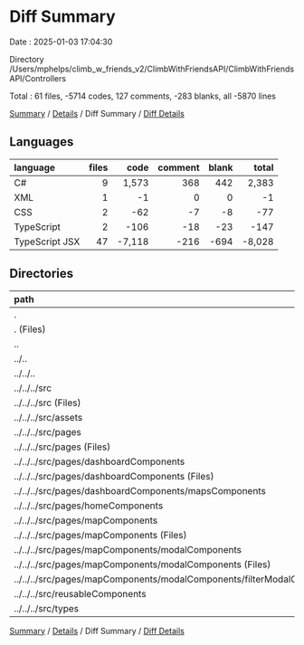 # Diff Summary

Date : 2025-01-03 17:04:30

Directory /Users/mphelps/climb_w_friends_v2/ClimbWithFriendsAPI/ClimbWithFriendsAPI/Controllers

Total : 61 files, -5714 codes, 127 comments, -283 blanks, all -5870 lines

[Summary](results.md) / [Details](details.md) / Diff Summary / [Diff Details](diff-details.md)

## Languages

| language       | files |   code | comment | blank |  total |
| :------------- | ----: | -----: | ------: | ----: | -----: |
| C#             |     9 |  1,573 |     368 |   442 |  2,383 |
| XML            |     1 |     -1 |       0 |     0 |     -1 |
| CSS            |     2 |    -62 |      -7 |    -8 |    -77 |
| TypeScript     |     2 |   -106 |     -18 |   -23 |   -147 |
| TypeScript JSX |    47 | -7,118 |    -216 |  -694 | -8,028 |

## Directories

| path                                                                       | files |   code | comment | blank |  total |
| :------------------------------------------------------------------------- | ----: | -----: | ------: | ----: | -----: |
| .                                                                          |    61 | -5,714 |     127 |  -283 | -5,870 |
| . (Files)                                                                  |     9 |  1,573 |     368 |   442 |  2,383 |
| ..                                                                         |    52 | -7,287 |    -241 |  -725 | -8,253 |
| ../..                                                                      |    52 | -7,287 |    -241 |  -725 | -8,253 |
| ../../..                                                                   |    52 | -7,287 |    -241 |  -725 | -8,253 |
| ../../../src                                                               |    52 | -7,287 |    -241 |  -725 | -8,253 |
| ../../../src (Files)                                                       |     4 |   -119 |      -7 |   -22 |   -148 |
| ../../../src/assets                                                        |     1 |     -1 |       0 |     0 |     -1 |
| ../../../src/pages                                                         |    31 | -5,698 |    -221 |  -567 | -6,486 |
| ../../../src/pages (Files)                                                 |     4 |   -467 |     -34 |   -74 |   -575 |
| ../../../src/pages/dashboardComponents                                     |     6 | -1,293 |     -26 |   -95 | -1,414 |
| ../../../src/pages/dashboardComponents (Files)                             |     4 |   -894 |     -25 |   -65 |   -984 |
| ../../../src/pages/dashboardComponents/mapsComponents                      |     2 |   -399 |      -1 |   -30 |   -430 |
| ../../../src/pages/homeComponents                                          |     1 |    -40 |       0 |    -4 |    -44 |
| ../../../src/pages/mapComponents                                           |    20 | -3,898 |    -161 |  -394 | -4,453 |
| ../../../src/pages/mapComponents (Files)                                   |    12 | -2,394 |    -121 |  -227 | -2,742 |
| ../../../src/pages/mapComponents/modalComponents                           |     8 | -1,504 |     -40 |  -167 | -1,711 |
| ../../../src/pages/mapComponents/modalComponents (Files)                   |     7 | -1,387 |     -40 |  -156 | -1,583 |
| ../../../src/pages/mapComponents/modalComponents/filterModalComponents.tsx |     1 |   -117 |       0 |   -11 |   -128 |
| ../../../src/reusableComponents                                            |    14 | -1,330 |     -13 |  -112 | -1,455 |
| ../../../src/types                                                         |     2 |   -139 |       0 |   -24 |   -163 |

[Summary](results.md) / [Details](details.md) / Diff Summary / [Diff Details](diff-details.md)
